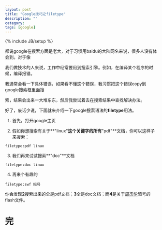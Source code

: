 ```yaml
---
layout: post
title: "Google技巧之filetype"
description: ""
category: 
tags: [google]
---
```

{% include JB/setup %}


都说google在搜索方面是老大，对于习惯用baidu的大陆网名来说，很多人没有体会到。对于像

我们做技术的人来说，工作中经常要用到搜索引擎。例如，在编译某个程序的时候，编译报错。  

我通常会看一下具体错误，如果看不懂这个错误，我习惯把这个错误copy到google搜索框里面搜  

索，结果会出来一大堆东东，然后我尝试着去在搜索结果中查找解决办法。  


好了，废话少说，下面就来介绍一下google搜索语法的**filetype**用法。  


1. 首先，打开google主页  

2. 假如你想搜索有关于**"linux"**这个关键字的所有**"pdf"**文档，你可以这样子来搜索：

`filetype:pdf linux`

3. 我们再来试试搜索**"doc"**文档  

`filetype:doc linux`

4. 再来个有趣的  

`filetype:swf 暗号`  

你会发现**2**搜索出来的全是pdf文档；**3**全是doc文档；而**4**是关于[周杰伦][1]暗号的flash文件。  

完  
=

[1]: http://zh.wikipedia.org/zh/%E5%91%A8%E6%9D%B0%E5%80%AB



